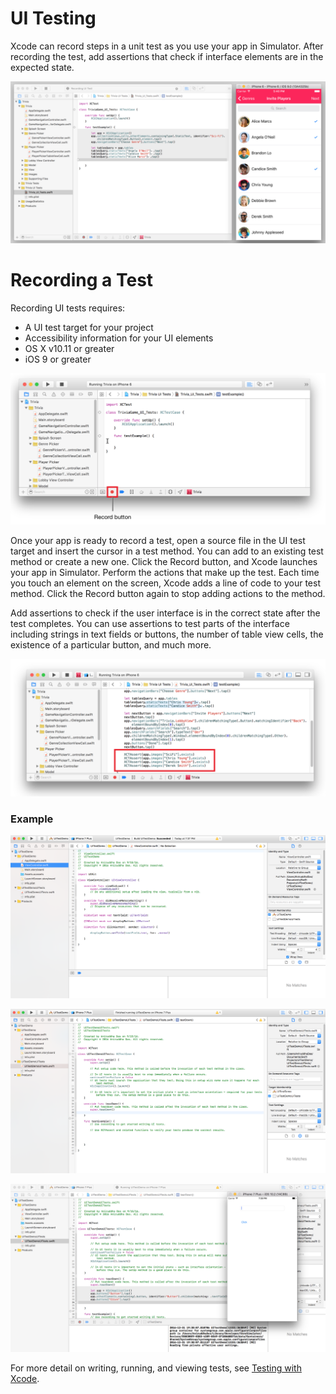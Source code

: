 # UI Testing

Xcode can record steps in a unit test as you use your app in Simulator. After recording the test, add assertions that check if interface elements are in the expected state.

![](UITestExample1.png)

# Recording a Test

Recording UI tests requires:

- A UI test target for your project
- Accessibility information for your UI elements
- OS X v10.11 or greater
- iOS 9 or greater

![](UITestExample2.png)

Once your app is ready to record a test, open a source file in the UI test target and insert the cursor in a test method. You can add to an existing test method or create a new one. Click the Record button, and Xcode launches your app in Simulator. Perform the actions that make up the test. Each time you touch an element on the screen, Xcode adds a line of code to your test method. Click the Record button again to stop adding actions to the method.

Add assertions to check if the user interface is in the correct state after the test completes. You can use assertions to test parts of the interface including strings in text fields or buttons, the number of table view cells, the existence of a particular button, and much more.

![](UITestExample3.png)

### Example

![](UITest1.png)

![](UITest2.png)

![](UITest3.png)

For more detail on writing, running, and viewing tests, see [Testing with Xcode](https://developer.apple.com/library/content/documentation/DeveloperTools/Conceptual/testing_with_xcode/chapters/01-introduction.html#//apple_ref/doc/uid/TP40014132).
